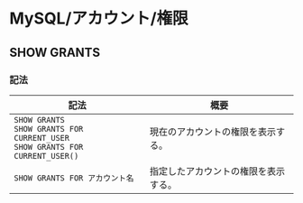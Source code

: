 # MySQL/アカウント/権限

## SHOW GRANTS

### 記法

| 記法                                                         | 概要                                 |
| ------------------------------------------------------------ | ------------------------------------ |
| `SHOW GRANTS`<br />`SHOW GRANTS FOR CURRENT_USER`<br />`SHOW GRANTS FOR CURRENT_USER()` | 現在のアカウントの権限を表示する。   |
| `SHOW GRANTS FOR アカウント名`                               | 指定したアカウントの権限を表示する。 |
